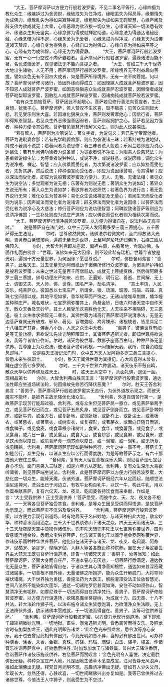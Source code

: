 <!-- { "loadSidebar": true } -->
　　“大王，菩萨摩诃萨以方便力行般若波罗蜜，不见二事名平等行，心缘四摄为教化众生：缘嫉妒过为舍资财，缘破戒失为住净戒，缘瞋恚失为得忍辱，缘懒惰失为成佛力，缘散乱失为得如来寂静禅定，缘粗智失为成如来无碍智慧，心缘声闻及辟支佛为欲成就无上大乘，心缘恶趣为欲济拔一切众生，心缘诸天知一切法悉有败坏，缘诸众生知无坚实，心缘念佛为得成就禅定助道，心缘念法为得通达诸秘密藏，心缘念僧为得不退，心缘念舍为无爱著，心缘念戒为得净戒，心缘念天为成佛道诸天赞叹，心缘自身为得佛身，心缘自口为得佛口，心缘自意为得如来平等之心，心缘有为为成佛智，心缘无为为得寂静。
　　“大王，菩萨摩诃萨行般若波罗蜜，无有一心一行空过不向萨婆若者。菩萨摩诃萨行般若波罗蜜，遍缘诸法而能不著，名忧波憍舍罗，观见诸法无不趣向菩提之者。
　　“大王，譬如三千大千世界大地出生诸物，人无不用；菩萨摩诃萨行般若波罗蜜，所缘境界无不利益趣向菩提。譬如众色无有不因四大成者，如是菩萨所缘境界，无有一法不向菩提。何以故？菩萨摩诃萨修习诸行，皆因外缘而得成立：如因悭嫉人成就菩萨檀波罗蜜，因不知恩人成就菩萨尸波罗蜜，如因恶性瞋恚众生成就菩萨忍波罗蜜，因懒惰者成就菩萨毗梨耶波罗蜜，因散乱人成就菩萨禅波罗蜜，因诸痴钝成就菩萨般若波罗蜜。
　　“若有众生损恼菩萨，菩萨因此不起瞋心。菩萨若见修行善法向菩提者，生己身想，犹我子心。菩萨摩诃萨，若人赞叹不生欢喜，毁不瞋恚；见苦众生则起大悲，若见受乐则生大喜。若因难化狠戾众生，菩萨则发奢摩他心；因信行者，菩萨即得知恩智慧。若见众生外恶缘强善因弱者，菩萨则起拥护之心。菩萨若见因力强者，种种方便令其受教。菩萨若见智慧开悟解义众生，则为此人说甚深法。
　　“若有智人，菩萨则为次第说法：著文字者，为说句义；若已先学奢摩他者，菩萨为说毗婆舍那；若有先学毗婆舍那，则应为彼说诸三昧；若著持戒为说地狱，持戒不著则不说之；若著闻者为说思修；著三昧者说入般若；乐阿兰若即应为说心远离法；若有乐闻佛功德者为说圣智；为贪欲者说不净法；为瞋恚人说慈悲法；为愚痴者说缘生法；为等集者说种种法，或说不净，或说慈悲，或说因缘；调化众生为说净戒、禅定、智慧；应入佛乘而受化者，为次第说诸波罗蜜；应以抑挫而受化者，先折其辞，然后说法；种种语言而受化者，即应为说因缘譬喻，令其得解；应以深法而受化者，即应为说般若波罗蜜及方便力、无人、无我、无诸法相；著见众生为说空法；多觉观者为说无相；乐著有为则说无愿；著阴众生为说如幻；著界众生说无所有；著入众生为说如梦；著欲界者为说炽然；若著色界为说行苦；著无色界说行无常；难化众生为赞圣种；易化众生说诸禅定及无量心；若闻生天而受化者则为说乐；因声闻法而受化者为说诸谛；辟支佛法而受化者为说因缘；以菩萨法而受化者为说净心及大悲法；修行菩萨则应为说功德智慧；阿鞞跋致诸菩萨等则应为说清净佛国；一生补处则应为说庄严道场；应以佛说而受化者则为相续次第而说。
　　“大王，菩萨摩诃萨行清净般若波罗蜜，以方便力得诸自在，说法利益无有空过。”
　　说是菩萨自在法门时，众中三万天人发阿耨多罗三藐三菩提心，五千菩萨得无生法忍。
　　尔时，世尊欣然微笑，诸佛法尔若微笑时，面门即放诸大光明，青黄赤白紫玻瓈色，遍照无量无边世界，上至阿迦尼吒还归佛所，右绕三匝从佛顶入。
　　尔时，大智舍利弗即从座起，偏袒右肩，右膝著地，合掌向佛，头面作礼而白佛言：“世尊，诸佛如来无大因缘，则不现此希有瑞相。世尊今者放是光明，遍照十方无量世界，为何因缘？愿世尊说。”
　　尔时，佛告舍利弗言：“善男子，此胜天王，过去无量无边阿僧祇劫于诸佛所修行众波罗蜜，为诸菩萨护持如是般若波罗蜜；未来之世过无量百千阿僧祇劫，成就无上菩提资粮，然后得阿耨多罗三藐三菩提，佛号功德庄严如来、应供、正遍知、明行足、善逝、世间解、无上士、调御丈夫、天人师、佛、世尊，国名严净，劫名清净。
　　“其土丰饶，人民安乐，纯菩萨众。彼国悉以七宝庄严，所谓金、银、琉璃、玻瓈、玛瑙、砗磲、真珠七宝间错以成。其地平坦如掌，香华软草而严饰之，无诸山陵堆阜荆棘，幡华幢盖种种庄严。城名难伏，七宝罗网弥覆其上，角悬金铃，日夜六时诸天空中自作天乐，散众天香及天妙华。其土人民受乐欢喜胜他化天，人天往来不相隔碍，无三恶道。彼土众生唯求佛智无二乘名，其佛世尊为诸高行菩萨摩诃萨说清净法，无量无边菩萨眷属无有破戒、邪命、著见、盲瞎聋哑、痀背裸形、诸根缺者，皆悉具足二十八相庄严其身，佛寿八小劫，人天之众无中夭者。
　　“善男子，彼佛世尊有如是等无量功德，若欲说法先放光明照曜国土，其诸菩萨遇斯光者，即知世尊将欲说法，我等今者宜应往听。尔时，诸天为彼世尊，敷狮子座高百由旬，种种严饰无量供养，世尊座上为众说法，彼诸菩萨聪明利根，一闻悟解无我、我所，饮食资粮应念即得。”
　　说是胜天王授记法门时，众中五万天人发阿耨多罗三藐三菩提心，皆愿未来生彼国土。
　　尔时，胜天王闻佛世尊为其授记，心大欢喜得未曾有，踊在虚空高七多罗树。
　　尔时，三千大千世界六种震动，诸天伎乐不鼓自鸣，散众天华以供养佛及胜天王。
　　时，胜天王从空中下，头面礼佛，退坐一面。现相品第七
　　尔时，大智舍利弗白胜天王言：“菩萨摩诃萨行般若波罗蜜，通达法性即应坐道场转法轮，何因缘故先修苦行降伏恶魔？”
　　尔时，胜天王答舍利弗言：“善男子，菩萨摩诃萨行般若波罗蜜实无苦行，为伏外道故示现之，而彼天魔实不能坏，是欲界主故示降伏化诸众生。
　　“舍利弗，外道自谓苦行第一，是故菩萨示现苦行能超过彼。舍利弗，或有众生但见菩萨屈一膝立，或见菩萨举两手立，或见菩萨视日而立，或见菩萨五热炙身，或见菩萨倒身而立，或见菩萨卧棘刺床，或卧牛粪，或坐方石，或复卧地，或见卧板，或卧杵上，或卧尘土，或著板衣，或著莣衣，或著草衣，或树皮衣，或复裸形，或著茅衣，或面向日随日而转，或食稗子，或见食麦，或食草根杂诸树叶，食果，食华，或食薯蓣，或见食芋，或见食藕，或六日一食，或见食豆，或食大豆，或食炒谷，或见食麻，或见食米，或见饮水而以度日，或见菩萨食一滴苏而以度日，或一滴蜜，或一滴乳，或无所食，或见眠熟。舍利弗，菩萨摩诃萨示现如是种种苦行，六年之中一事不亏。菩萨实无如是苦行，众生见有，以诸众生应以苦行而得度脱，为是等故菩萨示之，有六十那由他人安住三乘。
　　“舍利弗，复有天人宿世善根深乐大乘，则见菩萨坐七宝台身心不动，面门喜笑入三昧定，如是六年方从定起。舍利弗，复有众生深乐大乘欲听闻者，则见菩萨端坐说法。舍利弗，此是菩萨摩诃萨以方便力行般若波罗蜜，大悲化度一切众生，能降天魔，伏诸外道。菩萨摩诃萨既经六年从定而起，随顺世法诣尼连禅河，洗浴出已于河边立，有牧牛女构百乳牛，以饮一牛，构此牛乳，用以作糜奉献菩萨，复有六亿天、龙、夜叉、乾闼婆各持饮食而来奉献，作如是言：‘大士受我供养！正士受我供养！’菩萨悉受，而彼牛女、天、龙、夜叉各不相见，一一天等各见菩萨独受其食。舍利弗，是等众生因见受供而得悟道，是故菩萨为示现之，而此菩萨实不洗浴及受供养。
　　“舍利弗，菩萨摩诃萨行般若波罗蜜，以方便力示现行诣道场。时有地居天子名曰妙地，与诸天神扫此大地，散众妙华，种种香水而用洒之。三千大千世界须弥山下诸天之众，四天王天雨诸天华，三十三天及夜摩天空中赞叹作诸伎乐，兜率陀天珊兜率陀王以七宝网弥覆世界，四角皆悬阎浮檀金铃，悉雨众宝供养菩萨，化乐诸天善化王以阎浮檀金罗网弥覆世界，作诸伎乐雨种种华供养菩萨，他化自在诸天子与诸天、龙、夜叉、乾闼婆、阿修罗、伽楼罗、紧那罗、摩睺罗伽、人非人等各各施设种种供养。自在天子与娑婆世界主大梵天王既见菩萨行诣道场，即告一切诸梵天言：‘善男子，汝等当知：如此菩萨摩诃萨，坚固大身而自庄严，不违本誓心无厌怠，一切菩萨行悉满足，通达教化无量众生，菩萨诸地皆得自在，于诸众生其心清净善知根性，通达如来甚深密藏过诸魔事，一切善根不随外缘，无量诸佛之所拥护，能为众生开解脱门，大将导师摧伏诸魔，大千世界独为勇猛，善施法药为大医王，解脱灌顶受法王位放智慧光，世间八法所不能染如大莲华，通达一切诸陀罗尼甚深如海，安住不动如须弥山，智慧清净无有垢秽，如摩尼珠于一切法而得自在清净梵行。善男子，菩萨摩诃萨修般若波罗蜜，以方便力行诣道场，欲降恶魔坐菩提树，为成就十力、四无畏、十八不共法，转大法轮作狮子吼，以法布施令诸众生皆悉饱满，为欲清净众生法眼，无上正法降伏外道，欲示诸佛本愿成就，于一切法而得自在。善男子，汝等可往供养菩萨。’
　　“舍利弗，菩萨摩诃萨行般若波罗蜜，以方便力示现行诣道场，足下即现千辐轮相微妙光明。一切地狱、畜生、饿鬼遇斯光明，皆悉离苦而得安乐。及照龙宫时有加梨加龙王，遇此光明即告诸龙：‘此金色光来照龙宫，悉令汝等身心安乐。我于过去曾见此相有佛出兴，今此光明如昔不异，当知必有佛出世间。可办种种烧香、涂香、末香、金银、真珠、砗磲、玛瑙、珊瑚、白玉、旛华、幢盖，作诸音乐往诣菩萨宫中，好物悉赍供养。’时加梨加龙王与诸眷属，普兴大云降注香雨，往诣菩萨作诸伎乐施设供养，右绕菩萨而赞叹言：‘金色光明令人喜悦，决定最胜佛出无疑。种种杂宝庄严大地，凡是因地生诸草木悉变成宝，江河皆静无风浪声，推如此瑞佛出无疑。释梵日月光明不现，恶趣清净佛出无疑。譬如有人少失父母，年既长大，忽然还得，心甚欢喜，一切世间睹佛兴出亦复如是。我等已曾供养过去诸佛世尊，今值法王人中狮子，则我受生为不空过。’
